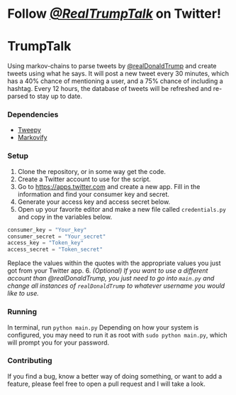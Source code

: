 # Follow *[@RealTrumpTalk](https://twitter.com/RealTrumpTalk)* on Twitter!

# TrumpTalk
Using markov-chains to parse tweets by [@realDonaldTrump](https://twitter.com/realDonaldTrump) and create tweets using what he says. It will post a new tweet every 30 minutes, which has a 40% chance of mentioning a user, and a 75% chance of including a hashtag. Every 12 hours, the database of tweets will be refreshed and re-parsed to stay up to date.

### Dependencies
- [Tweepy](https://github.com/tweepy/tweepy)
- [Markovify](https://github.com/jsvine/markovify)

### Setup
1. Clone the repository, or in some way get the code.
2. Create a Twitter account to use for the script.
3. Go to https://apps.twitter.com and create a new app. Fill in the information and find your consumer key and secret.
4. Generate your access key and access secret below.
5. Open up your favorite editor and make a new file called `credentials.py` and copy in the variables below.

```python
consumer_key = "Your_key"
consumer_secret = "Your_secret"
access_key = "Token_key"
access_secret = "Token_secret"
```
Replace the values within the quotes with the appropriate values you just got from your Twitter app.
6. *(Optional) If you want to use a different account than @realDonaldTrump, you just need to go into `main.py` and change all instances of `realDonaldTrump` to whatever username you would like to use.*

### Running
In terminal, run `python main.py`
Depending on how your system is configured, you may need to run it as root with `sudo python main.py`, which will prompt you for your password.

### Contributing
If you find a bug, know a better way of doing something, or want to add a feature, please feel free to open a pull request and I will take a look.
